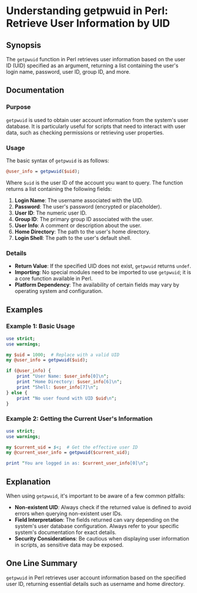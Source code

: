 <!--
Meta Description: # Understanding getpwuid in Perl: Retrieve User Information by UID ## Synopsis The `getpwuid` function in Perl retrieves user information based on the...
Meta Keywords: user, uid, getpwuid, perl, information
-->

# Understanding getpwuid in Perl: Retrieve User Information by UID

## Synopsis
The `getpwuid` function in Perl retrieves user information based on the user ID (UID) specified as an argument, returning a list containing the user's login name, password, user ID, group ID, and more.

## Documentation
### Purpose
`getpwuid` is used to obtain user account information from the system's user database. It is particularly useful for scripts that need to interact with user data, such as checking permissions or retrieving user properties.

### Usage
The basic syntax of `getpwuid` is as follows:

```perl
@user_info = getpwuid($uid);
```

Where `$uid` is the user ID of the account you want to query. The function returns a list containing the following fields:

1. **Login Name**: The username associated with the UID.
2. **Password**: The user's password (encrypted or placeholder).
3. **User ID**: The numeric user ID.
4. **Group ID**: The primary group ID associated with the user.
5. **User Info**: A comment or description about the user.
6. **Home Directory**: The path to the user's home directory.
7. **Login Shell**: The path to the user's default shell.

### Details
- **Return Value**: If the specified UID does not exist, `getpwuid` returns `undef`.
- **Importing**: No special modules need to be imported to use `getpwuid`; it is a core function available in Perl.
- **Platform Dependency**: The availability of certain fields may vary by operating system and configuration.

## Examples
### Example 1: Basic Usage
```perl
use strict;
use warnings;

my $uid = 1000;  # Replace with a valid UID
my @user_info = getpwuid($uid);

if (@user_info) {
    print "User Name: $user_info[0]\n";
    print "Home Directory: $user_info[6]\n";
    print "Shell: $user_info[7]\n";
} else {
    print "No user found with UID $uid\n";
}
```

### Example 2: Getting the Current User's Information
```perl
use strict;
use warnings;

my $current_uid = $<;  # Get the effective user ID
my @current_user_info = getpwuid($current_uid);

print "You are logged in as: $current_user_info[0]\n";
```

## Explanation
When using `getpwuid`, it's important to be aware of a few common pitfalls:
- **Non-existent UID**: Always check if the returned value is defined to avoid errors when querying non-existent user IDs.
- **Field Interpretation**: The fields returned can vary depending on the system's user database configuration. Always refer to your specific system's documentation for exact details.
- **Security Considerations**: Be cautious when displaying user information in scripts, as sensitive data may be exposed.

## One Line Summary
`getpwuid` in Perl retrieves user account information based on the specified user ID, returning essential details such as username and home directory.
